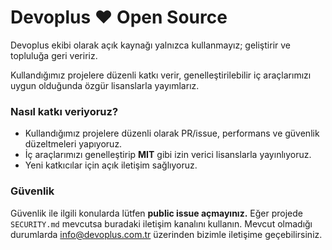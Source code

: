 # Devoplus ♥ Open Source
Devoplus ekibi olarak açık kaynağı yalnızca kullanmayız; geliştirir ve topluluğa geri veririz.

Kullandığımız projelere düzenli katkı verir, genelleştirilebilir iç araçlarımızı uygun olduğunda özgür lisanslarla yayımlarız.

### Nasıl katkı veriyoruz?
- Kullandığımız projelere düzenli olarak PR/issue, performans ve güvenlik düzeltmeleri yapıyoruz.
- İç araçlarımızı genelleştirip **MIT** gibi izin verici lisanslarla yayınlıyoruz.
- Yeni katkıcılar için açık iletişim sağlıyoruz.

### Güvenlik
Güvenlik ile ilgili konularda lütfen **public issue açmayınız.** Eğer projede `SECURITY.md` mevcutsa buradaki iletişim kanalını kullanın. Mevcut olmadığı durumlarda info@devoplus.com.tr üzerinden bizimle iletişime geçebilirsiniz.